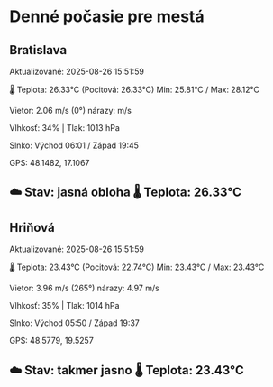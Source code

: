 ﻿# Denné počasie pre mestá

## Bratislava
Aktualizované: 2025-08-26 15:51:59

🌡️ Teplota: 26.33°C 
(Pocitová: 26.33°C)
Min: 25.81°C / Max: 28.12°C

Vietor: 2.06 m/s    (0°) 
nárazy:  m/s

Vlhkosť: 34% | Tlak: 1013 hPa

Slnko: Východ 06:01 / Západ 19:45

GPS: 48.1482, 17.1067

☁️ Stav: jasná obloha        🌡️ Teplota: 26.33°C
---

## Hriňová
Aktualizované: 2025-08-26 15:51:59

🌡️ Teplota: 23.43°C 
(Pocitová: 22.74°C)
Min: 23.43°C / Max: 23.43°C

Vietor: 3.96 m/s (265°)
nárazy: 4.97 m/s

Vlhkosť: 35% | Tlak: 1014 hPa

Slnko: Východ 05:50 / Západ 19:37

GPS: 48.5779, 19.5257

☁️ Stav: takmer jasno        🌡️ Teplota: 23.43°C
---

